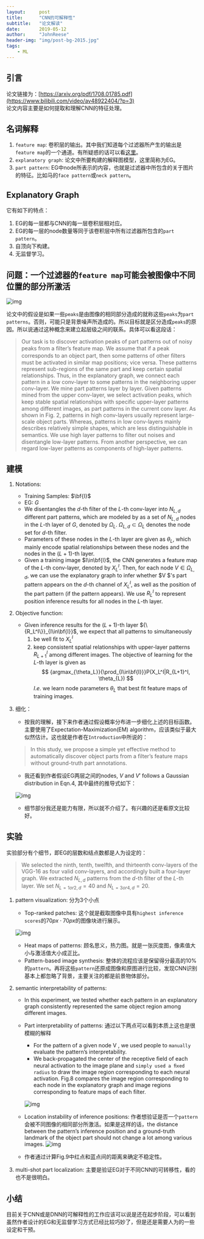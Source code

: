 ```yaml
---
layout:     post
title:      "CNN的可解释性"
subtitle:   "论文解读"
date:       2019-05-12
author:     "JohnReese"
header-img: "img/post-bg-2015.jpg"
tags:
    - ML
---
```


## 引言
论文链接为：[https://arxiv.org/pdf/1708.01785.pdf](https://www.bilibili.com/video/av48922404/?p=3)  
论文内容主要是如何提取和理解CNN的特征处理。

## 名词解释
1. `feature map`: 卷积层的输出。其中我们知道每个过滤器所产生的输出是`feature map`的一个通道。有所疑惑的话可以看[这里](https://blog.csdn.net/allenlzcoder/article/details/78739346)。
2. `explanatory graph`: 论文中所要构建的解释图模型，这里简称为EG。
2. `part pattern`: EG中node所表示的内容，也就是过滤器中所包含的关于图片的特征。比如马的`face pattern`或`neck pattern`。 

## Explanatory Graph
它有如下的特点：
1. EG的每一层都与CNN的每一层卷积层相对应。
2. EG的每一层的node数量等同于该卷积层中所有过滤器所包含的`part pattern`。
3. 自顶向下构建。
4. 无监督学习。

## 问题：一个过滤器的`feature map`可能会被图像中不同位置的部分所激活
![img](/assets/images/2019-5-12/image1.PNG)

论文中的假设是如果一些`peaks`是由图像的相同部分造成的就称这些`peaks`为`part patterns`。否则，可能只是背景噪声所造成的。所以目标就是区分造成`peaks`的原因。所以说通过这种概念来建立起层级之间的联系。具体可以看这段话：

> Our task is to discover activation peaks of part patterns out of noisy peaks from a ﬁlter’s feature map. We assume that if a peak corresponds to an object part, then some patterns of other ﬁlters must be activated in similar map positions; vice versa. These patterns represent sub-regions of the same part and keep certain spatial relationships. Thus, in the explanatory graph, we connect each pattern in a low conv-layer to some patterns in the neighboring upper conv-layer. We mine part patterns layer by layer. Given patterns mined from the upper conv-layer, we select activation peaks, which keep stable spatial relationships with speciﬁc upper-layer patterns among different images, as part patterns in the current conv layer. As shown in Fig. 2, patterns in high conv-layers usually represent large-scale object parts. Whereas, patterns in low conv-layers mainly describes relatively simple shapes, which are less distinguishable in semantics. We use high layer patterns to ﬁlter out noises and disentangle low-layer patterns. From another perspective, we can regard low-layer patterns as components of high-layer patterns. 

## 建模
1. Notations:
   * Training Samples: $\bf{I}$
   * EG: $G$
   * We disentangles the $d$-th filter of the $L$-th conv-layer into $N_{L, d}$ different part patterns, which are modeled by as a set of $N_{L, d}$ nodes in the $L$-th layer of $G$, denoted by $\Omega_{L}$. $\Omega_{L, d}\subset\Omega_{L}$ denotes the node set for $d$-th filter.
   * Parameters of these nodes in the $L$-th layer are given as $\theta_{L}$, which mainly encode spatial relationships between these nodes and the nodes in the $(L + 1)$-th layer. 
   * Given a training image $I\in\bf{I}$, the CNN generates a feature map of the $L$-th conv-layer, denoted by $X_L^I$. Then, for each node $V\in\Omega_{L, d}$, we can use the explanatory graph to infer whether $V $'s part pattern appears on the $d$-th channel of $X_L^I$, as well as the position of the part pattern (if the pattern appears). We use $R_L^I$ to represent position inference results for all nodes in the $L$-th layer.
2. Objective function:
   * Given inference results for the $(L+1)$-th layer ${\{R_L^I\}}_{I\in\bf{I}}$, we expect that all patterns to simultaneously
     1. be well ﬁt to $X_L^I$
     2. keep consistent spatial relationships with upper-layer patterns $R_{L+1}^I$ among different images.
     The objective of learning for the $L$-th layer is given as 
     $$
     {argmax_{\theta_L}}{\prod_{I\in\bf{I}}}P(X_L^I|R_{L+1}^I, \theta_{L})
     $$
     $I.e.$ we learn node parameters $\theta_{L}$ that best ﬁt feature maps of training images.
3. 细化：
   * 按我的理解，接下来作者通过假设概率分布进一步细化上述的目标函数。主要使用了Expectation-Maximization(EM) algorithm，应该类似于最大似然估计。这也就是作者在`Introduction`中所说的：
   > In this study, we propose a simple yet effective method to automatically discover object parts from a ﬁlter’s feature maps without ground-truth part annotations.
   * 我还看到作者假设EG两层之间的nodes, $V$ and $V'$ follows a Gaussian distribution in Eqn.4, 其中最终的推导式如下：

   ![img](/assets/images/2019-5-12/image2.PNG)
   * 细节部分我还是能力有限，所以就不介绍了。有兴趣的还是看原文比较好。

## 实验
实验部分有个细节，即EG的层数和结点数都是人为设定的：  
 > We selected the ninth, tenth, twelfth, and thirteenth conv-layers of the VGG-16 as four valid conv-layers, and accordingly built a four-layer graph. We extracted $N_{L, d}$ patterns from the $d$-th ﬁlter of the $L$-th layer. We set $N_{L=1or2,d}=40$ and $N_{L=3or4,d}=20$. 

1. pattern visualization: 分为3个小点
   * Top-ranked patches: 这个就是截取图像中具有`highest inference scores`的$70px\cdot70px$的图像块进行展示。 

   ![img](/assets/images/2019-5-12/image3.PNG)
   * Heat maps of patterns: 顾名思义，热力图。就是一张灰度图，像素值大小与激活值大小成正比。
   * Pattern-based image synthesis: 整体的流程应该是保留得分最高的10%的`pattern`。再将这些`pattern`还原成图像和原图进行比较，发现CNN识别基本上都忽略了背景，主要关注的都是前景物体部分。
2. semantic interpretability of patterns: 
   * In this experiment, we tested whether each pattern in an explanatory graph consistently represented the same object region among different images.
   * Part interpretability of patterns: 通过以下两点可以看到本质上这也是很模糊的解释
     *  For the pattern of a given node V , we used people to `manually` evaluate the pattern’s interpretability.
     * We back-propagated the center of the receptive ﬁeld of each neural activation to the image plane and `simply used a ﬁxed radius` to draw the image region corresponding to each neural activation. Fig.8 compares the image region corresponding to each node in the explanatory graph and image regions corresponding to feature maps of each ﬁlter.

     ![img](/assets/images/2019-5-12/image4.PNG)
   * Location instability of inference positions: 作者想验证是否一个`pattern`会被不同图像的相同部分所激活。如果是这样的话，the distance between the pattern’s inference position and a ground-truth landmark of the object part should not change a lot among various images. 
   ![img](/assets/images/2019-5-12/image5.PNG)
   * 作者通过计算Fig.9中红点和蓝点间的距离来确定不稳定性。
3. multi-shot part localization: 主要是验证EG对于不同CNN的可转移性，看的也不是很明白。

## 小结
目前关于CNN或是DNN的可解释性的工作应该可以说是还在起步阶段，可以看到虽然作者设计的EG和无监督学习方式已经比较巧妙了，但是还是需要人为的一些设定和干预。

